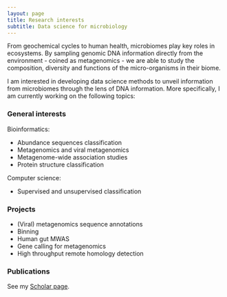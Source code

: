```yaml
---
layout: page
title: Research interests
subtitle: Data science for microbiology
---
```


From geochemical cycles to human health, microbiomes play key roles in ecosystems. By sampling genomic DNA information directly from the environment - coined as metagenomics - we are able to study the composition, diversity and functions of the micro-organisms in their biome.

I am interested in developing data science methods to unveil information from microbiomes through the lens of DNA information. More specifically, I am currently working on the following topics:

### General interests

Bioinformatics:
 * Abundance sequences classification
 * Metagenomics and viral metagenomics
 * Metagenome-wide association studies
 * Protein structure classification

Computer science:
 * Supervised and unsupervised classification

### Projects

* (Viral) metagenomics sequence annotations
* Binning
* Human gut MWAS
* Gene calling for metagenomics
* High throughput remote homology detection

### Publications

See my [Scholar page](https://scholar.google.com/citations?user=vmTnjSYAAAAJ).



